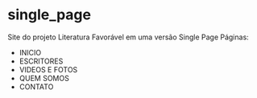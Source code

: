 # single_page

Site do projeto Literatura Favorável em uma versão Single Page
Páginas:
  - INICIO  
  - ESCRITORES
  - VIDEOS E FOTOS
  - QUEM SOMOS
  - CONTATO
